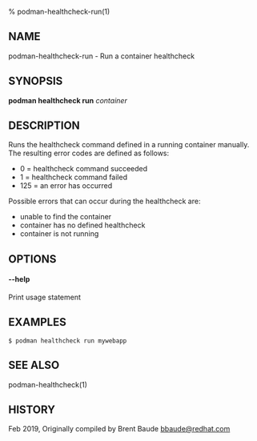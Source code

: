 % podman-healthcheck-run(1)

## NAME
podman\-healthcheck\-run - Run a container healthcheck

## SYNOPSIS
**podman healthcheck run** *container*

## DESCRIPTION

Runs the healthcheck command defined in a running container manually.  The resulting error codes are defined
as follows:

* 0 = healthcheck command succeeded
* 1 = healthcheck command failed
* 125 = an error has occurred

Possible errors that can occur during the healthcheck are:
* unable to find the container
* container has no defined healthcheck
* container is not running

## OPTIONS
#### **--help**

Print usage statement


## EXAMPLES

```
$ podman healthcheck run mywebapp
```

## SEE ALSO
podman-healthcheck(1)

## HISTORY
Feb 2019, Originally compiled by Brent Baude <bbaude@redhat.com>

